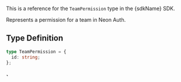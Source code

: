 This is a reference for the `TeamPermission` type in the {sdkName} SDK.

Represents a permission for a team in Neon Auth.

## Type Definition

```typescript
type TeamPermission = {
  id: string;
};
```

### `